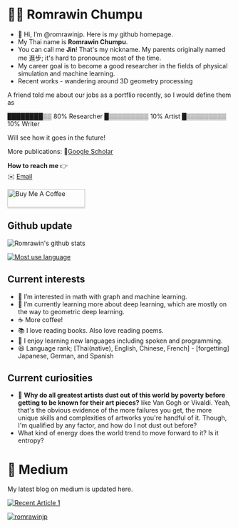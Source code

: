 # 👩‍💻 Romrawin Chumpu

- 👋 Hi, I’m @romrawinjp. Here is my github homepage.
- My Thai name is **Romrawin Chumpu**.
- You can call me **Jin**! That's my nickname. My parents originally named me 進步; it's hard to pronounce most of the time. 
- My career goal is to become a good researcher in the fields of physical simulation and machine learning.
- Recent works - wandering around 3D geometry processing 

A friend told me about our jobs as a portflio recently, so I would define them as 

████████▒▒ 80% Researcher
█▒▒▒▒▒▒▒▒▒ 10% Artist
█▒▒▒▒▒▒▒▒▒ 10% Writer

Will see how it goes in the future!

<!---
**Grand challenge in (work) 2024 and beyond** - just stepping back and looking at a big picture of what I was doing after talking to people. I'll continuously do research in the computational material discovery paradigm as much as my knowledge can implement, because if I am not doing it, who else can process both worlds better than me. It's a very important direction, and I think this paradigm will help tremendously in the near future.

**Grand challenge in life and beyond** - there must be a way to integrate my artistic and technological academic skills together. 
--->

More publications: 📖[Google Scholar](https://scholar.google.com/citations?user=ByblefQAAAAJ&hl=en)

**How to reach me** 👉    
✉️ [Email](mailto:romrawinc@gmail.com)


<a href="https://www.buymeacoffee.com/romrawinjp" target="_blank"><img src="https://www.buymeacoffee.com/assets/img/custom_images/orange_img.png" alt="Buy Me A Coffee" style="height: 41px !important;width: 174px !important;box-shadow: 0px 3px 2px 0px rgba(190, 190, 190, 0.5) !important;-webkit-box-shadow: 0px 3px 2px 0px rgba(190, 190, 190, 0.5) !important;" ></a>


## Github update

![Romrawin's github stats](https://github-readme-stats.vercel.app/api?username=romrawinjp&show_icons=true&theme=default)

[![Most use language](https://github-readme-stats.vercel.app/api/top-langs/?username=romrawinjp&layout=compact&theme=default)](https://github.com/romrawinjp/github-readme-stats)


## Current interests

- 👀 I’m interested in math with graph and machine learning.
- 🌱 I’m currently learning more about deep learning, which are mostly on the way to geometric deep learning.
- ☕ More coffee!
- 📚 I love reading books. Also love reading poems.
- 🎃 I enjoy learning new languages including spoken and programming.
- 😆 Language rank; [Thai(native), English, Chinese, French] - [forgetting] Japanese, German, and Spanish

## Current curiosities

- 🎨 **Why do all greatest artists dust out of this world by poverty before getting to be known for their art pieces?** like Van Gogh or Vivaldi. Yeah, that's the obvious evidence of the more failures you get, the more unique skills and complexities of artworks you're handful of it. Though, I'm qualified by any factor, and how do I not dust out before? 
- What kind of energy does the world trend to move forward to it? Is it entropy?

# 📝 Medium

My latest blog on medium is updated here. 

<a target="_blank" href="https://github-readme-medium-recent-article.vercel.app/medium/@romrawinjp/1"><img src="https://github-readme-medium-recent-article.vercel.app/medium/@romrawinjp/1" alt="Recent Article 1"> 

<p align="left"> <img src="https://komarev.com/ghpvc/?username=romrawinjp&label=Profile%20views&color=0e75b6&style=flat" alt="romrawinjp" /> </p>

